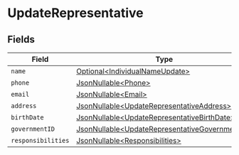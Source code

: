 # UpdateRepresentative


## Fields

| Field                                                                                                          | Type                                                                                                           | Required                                                                                                       | Description                                                                                                    |
| -------------------------------------------------------------------------------------------------------------- | -------------------------------------------------------------------------------------------------------------- | -------------------------------------------------------------------------------------------------------------- | -------------------------------------------------------------------------------------------------------------- |
| `name`                                                                                                         | [Optional\<IndividualNameUpdate>](../../models/components/IndividualNameUpdate.md)                             | :heavy_minus_sign:                                                                                             | N/A                                                                                                            |
| `phone`                                                                                                        | [JsonNullable\<Phone>](../../models/components/Phone.md)                                                       | :heavy_minus_sign:                                                                                             | N/A                                                                                                            |
| `email`                                                                                                        | [JsonNullable\<Email>](../../models/components/Email.md)                                                       | :heavy_minus_sign:                                                                                             | N/A                                                                                                            |
| `address`                                                                                                      | [JsonNullable\<UpdateRepresentativeAddress>](../../models/components/UpdateRepresentativeAddress.md)           | :heavy_minus_sign:                                                                                             | N/A                                                                                                            |
| `birthDate`                                                                                                    | [JsonNullable\<UpdateRepresentativeBirthDate>](../../models/components/UpdateRepresentativeBirthDate.md)       | :heavy_minus_sign:                                                                                             | N/A                                                                                                            |
| `governmentID`                                                                                                 | [JsonNullable\<UpdateRepresentativeGovernmentID>](../../models/components/UpdateRepresentativeGovernmentID.md) | :heavy_minus_sign:                                                                                             | N/A                                                                                                            |
| `responsibilities`                                                                                             | [JsonNullable\<Responsibilities>](../../models/components/Responsibilities.md)                                 | :heavy_minus_sign:                                                                                             | N/A                                                                                                            |